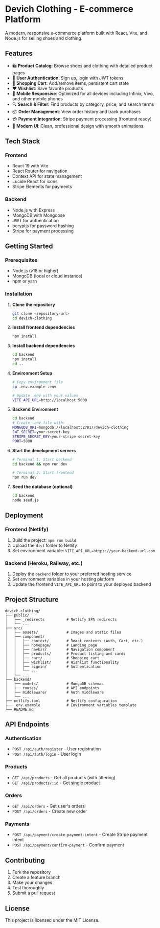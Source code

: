 # Devich Clothing - E-commerce Platform

A modern, responsive e-commerce platform built with React, Vite, and Node.js for selling shoes and clothing.

## Features

- 🛍️ **Product Catalog**: Browse shoes and clothing with detailed product pages
- 🔐 **User Authentication**: Sign up, login with JWT tokens
- 🛒 **Shopping Cart**: Add/remove items, persistent cart state
- ❤️ **Wishlist**: Save favorite products
- 📱 **Mobile Responsive**: Optimized for all devices including Infinix, Vivo, and other mobile phones
- 🔍 **Search & Filter**: Find products by category, price, and search terms
- 📦 **Order Management**: View order history and track purchases
- 💳 **Payment Integration**: Stripe payment processing (frontend ready)
- 🎨 **Modern UI**: Clean, professional design with smooth animations

## Tech Stack

### Frontend
- React 19 with Vite
- React Router for navigation
- Context API for state management
- Lucide React for icons
- Stripe Elements for payments

### Backend
- Node.js with Express
- MongoDB with Mongoose
- JWT for authentication
- bcryptjs for password hashing
- Stripe for payment processing

## Getting Started

### Prerequisites
- Node.js (v18 or higher)
- MongoDB (local or cloud instance)
- npm or yarn

### Installation

1. **Clone the repository**
   ```bash
   git clone <repository-url>
   cd devich-clothing
   ```

2. **Install frontend dependencies**
   ```bash
   npm install
   ```

3. **Install backend dependencies**
   ```bash
   cd backend
   npm install
   cd ..
   ```

4. **Environment Setup**
   ```bash
   # Copy environment file
   cp .env.example .env

   # Update .env with your values
   VITE_API_URL=http://localhost:5000
   ```

5. **Backend Environment**
   ```bash
   cd backend
   # Create .env file with:
   MONGODB_URI=mongodb://localhost:27017/devich-clothing
   JWT_SECRET=your-secret-key
   STRIPE_SECRET_KEY=your-stripe-secret-key
   PORT=5000
   ```

6. **Start the development servers**
   ```bash
   # Terminal 1: Start backend
   cd backend && npm run dev

   # Terminal 2: Start frontend
   npm run dev
   ```

7. **Seed the database (optional)**
   ```bash
   cd backend
   node seed.js
   ```

## Deployment

### Frontend (Netlify)
1. Build the project: `npm run build`
2. Upload the `dist` folder to Netlify
3. Set environment variable: `VITE_API_URL=https://your-backend-url.com`

### Backend (Heroku, Railway, etc.)
1. Deploy the `backend` folder to your preferred hosting service
2. Set environment variables in your hosting platform
3. Update the frontend `VITE_API_URL` to point to your deployed backend

## Project Structure

```
devich-clothing/
├── public/
│   ├── _redirects          # Netlify SPA redirects
│   └── ...
├── src/
│   ├── assets/             # Images and static files
│   ├── component/
│   │   ├── context/        # React contexts (Auth, Cart, etc.)
│   │   ├── homepage/       # Landing page
│   │   ├── navbar/         # Navigation component
│   │   ├── products/       # Product listing and cards
│   │   ├── cart/           # Shopping cart
│   │   ├── wishlist/       # Wishlist functionality
│   │   ├── signin/         # Authentication
│   │   └── ...
│   └── ...
├── backend/
│   ├── models/             # MongoDB schemas
│   ├── routes/             # API endpoints
│   ├── middleware/         # Auth middleware
│   └── ...
├── netlify.toml            # Netlify configuration
├── .env.example            # Environment variables template
└── README.md
```

## API Endpoints

### Authentication
- `POST /api/auth/register` - User registration
- `POST /api/auth/login` - User login

### Products
- `GET /api/products` - Get all products (with filtering)
- `GET /api/products/:id` - Get single product

### Orders
- `GET /api/orders` - Get user's orders
- `POST /api/orders` - Create new order

### Payments
- `POST /api/payment/create-payment-intent` - Create Stripe payment intent
- `POST /api/payment/confirm-payment` - Confirm payment

## Contributing

1. Fork the repository
2. Create a feature branch
3. Make your changes
4. Test thoroughly
5. Submit a pull request

## License

This project is licensed under the MIT License.
